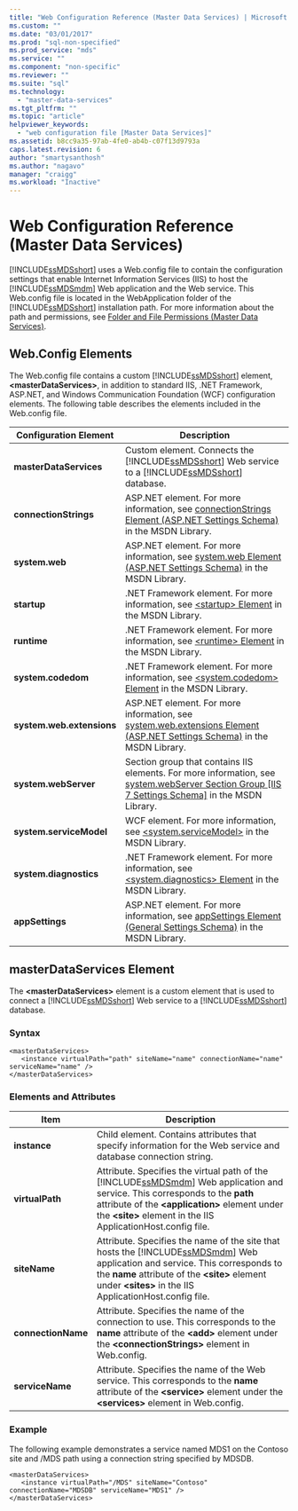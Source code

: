 ```yaml
---
title: "Web Configuration Reference (Master Data Services) | Microsoft Docs"
ms.custom: ""
ms.date: "03/01/2017"
ms.prod: "sql-non-specified"
ms.prod_service: "mds"
ms.service: ""
ms.component: "non-specific"
ms.reviewer: ""
ms.suite: "sql"
ms.technology: 
  - "master-data-services"
ms.tgt_pltfrm: ""
ms.topic: "article"
helpviewer_keywords: 
  - "web configuration file [Master Data Services]"
ms.assetid: b8cc9a35-97ab-4fe0-ab4b-c07f13d9793a
caps.latest.revision: 6
author: "smartysanthosh"
ms.author: "nagavo"
manager: "craigg"
ms.workload: "Inactive"
---
```

# Web Configuration Reference (Master Data Services)
  [!INCLUDE[ssMDSshort](../includes/ssmdsshort-md.md)] uses a Web.config file to contain the configuration settings that enable Internet Information Services (IIS) to host the [!INCLUDE[ssMDSmdm](../includes/ssmdsmdm-md.md)] Web application and the Web service. This Web.config file is located in the WebApplication folder of the [!INCLUDE[ssMDSshort](../includes/ssmdsshort-md.md)] installation path. For more information about the path and permissions, see [Folder and File Permissions &#40;Master Data Services&#41;](../master-data-services/folder-and-file-permissions-master-data-services.md).  
  
## Web.Config Elements  
 The Web.config file contains a custom [!INCLUDE[ssMDSshort](../includes/ssmdsshort-md.md)] element, **\<masterDataServices>**, in addition to standard IIS, .NET Framework, ASP.NET, and Windows Communication Foundation (WCF) configuration elements. The following table describes the elements included in the Web.config file.  
  
|Configuration Element|Description|  
|---------------------------|-----------------|  
|**masterDataServices**|Custom element. Connects the [!INCLUDE[ssMDSshort](../includes/ssmdsshort-md.md)] Web service to a [!INCLUDE[ssMDSshort](../includes/ssmdsshort-md.md)] database.|  
|**connectionStrings**|ASP.NET element. For more information, see [connectionStrings Element (ASP.NET Settings Schema)](http://go.microsoft.com/fwlink/?LinkId=178347) in the MSDN Library.|  
|**system.web**|ASP.NET element. For more information, see [system.web Element (ASP.NET Settings Schema)](http://go.microsoft.com/fwlink/?LinkId=178348) in the MSDN Library.|  
|**startup**|.NET Framework element. For more information, see [\<startup> Element](http://go.microsoft.com/fwlink/?LinkId=178349) in the MSDN Library.|  
|**runtime**|.NET Framework element. For more information, see [\<runtime> Element](http://go.microsoft.com/fwlink/?LinkId=178350) in the MSDN Library.|  
|**system.codedom**|.NET Framework element. For more information, see [\<system.codedom> Element](http://go.microsoft.com/fwlink/?LinkId=178351) in the MSDN Library.|  
|**system.web.extensions**|ASP.NET element. For more information, see [system.web.extensions Element (ASP.NET Settings Schema)](http://go.microsoft.com/fwlink/?LinkId=178352) in the MSDN Library.|  
|**system.webServer**|Section group that contains IIS elements. For more information, see [system.webServer Section Group \[IIS 7 Settings Schema\]](http://go.microsoft.com/fwlink/?LinkId=178353) in the MSDN Library.|  
|**system.serviceModel**|WCF element. For more information, see [\<system.serviceModel>](http://go.microsoft.com/fwlink/?LinkId=178354) in the MSDN Library.|  
|**system.diagnostics**|.NET Framework element. For more information, see [\<system.diagnostics> Element](http://go.microsoft.com/fwlink/?LinkId=178355) in the MSDN Library.|  
|**appSettings**|ASP.NET element. For more information, see [appSettings Element (General Settings Schema)](http://go.microsoft.com/fwlink/?LinkId=178356) in the MSDN Library.|  
  
## masterDataServices Element  
 The **\<masterDataServices>** element is a custom element that is used to connect a [!INCLUDE[ssMDSshort](../includes/ssmdsshort-md.md)] Web service to a [!INCLUDE[ssMDSshort](../includes/ssmdsshort-md.md)] database.  
  
### Syntax  
  
```  
<masterDataServices>  
   <instance virtualPath="path" siteName="name" connectionName="name" serviceName="name" />  
</masterDataServices>  
```  
  
### Elements and Attributes  
  
|Item|Description|  
|----------|-----------------|  
|**instance**|Child element. Contains attributes that specify information for the Web service and database connection string.|  
|**virtualPath**|Attribute. Specifies the virtual path of the [!INCLUDE[ssMDSmdm](../includes/ssmdsmdm-md.md)] Web application and service. This corresponds to the **path** attribute of the **\<application>** element under the **\<site>** element in the IIS ApplicationHost.config file.|  
|**siteName**|Attribute. Specifies the name of the site that hosts the [!INCLUDE[ssMDSmdm](../includes/ssmdsmdm-md.md)] Web application and service. This corresponds to the **name** attribute of the **\<site>** element under **\<sites>** in the IIS ApplicationHost.config file.|  
|**connectionName**|Attribute. Specifies the name of the connection to use. This corresponds to the **name** attribute of the **\<add>** element under the **\<connectionStrings>** element in Web.config.|  
|**serviceName**|Attribute. Specifies the name of the Web service. This corresponds to the **name** attribute of the **\<service>** element under the **\<services>** element in Web.config.|  
  
### Example  
 The following example demonstrates a service named MDS1 on the Contoso site and /MDS path using a connection string specified by MDSDB.  
  
```  
<masterDataServices>  
   <instance virtualPath="/MDS" siteName="Contoso" connectionName="MDSDB" serviceName="MDS1" />  
</masterDataServices>  
```  
  
  
